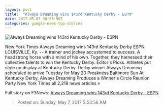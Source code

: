 ```yaml
---
layout: post
title:  "Always Dreaming wins 143rd Kentucky Derby - ESPN"
date: 2017-05-07 00:53:56Z
categories: google-news-top-stories
---
```


![Always Dreaming wins 143rd Kentucky Derby - ESPN](http://a1.espncdn.com/combiner/i?img=%2Fphoto%2F2017%2F0506%2Fr207298_1296x729_16%2D9.jpg)

New York Times Always Dreaming wins 143rd Kentucky Derby ESPN LOUISVILLE, Ky. -- A trainer and jockey accustomed to success. A headstrong horse with a mind of his own. Together, they harnessed their collective talents to win the Kentucky Derby. Editor's Picks. Athletes put style on display at Kentucky Derby. Derby winner Always Dreaming scheduled to arrive Tuesday for May 20 Preakness Baltimore Sun At Kentucky Derby, Always Dreaming Produces a Winner's Circle Reunion Party New York Times all 2,218 news articles »


Full story on F3News: [Always Dreaming wins 143rd Kentucky Derby - ESPN](http://www.f3nws.com/n/NKxPCH)

> Posted on: Sunday, May 7, 2017 5:53:56 AM
